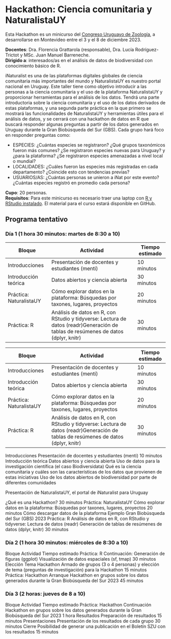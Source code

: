 # Hackathon: Ciencia comunitaria y NaturalistaUY

Esta Hackathon es un minicurso del [Congreso Uruguayo de Zoología](https://cuz.szu.org.uy), a desarrollarse en Montevideo entre el 3 y el 8 de diciembre 2023.

**Docentes**: Dra. Florencia Grattarola (responsable), Dra. Lucía Rodríguez-Trictot y MSc. Juan Manuel Barreneche.  
**Dirigido a**: interesados/as en el análisis de datos de biodiversidad con conocimiento básico de R.  

iNaturalist es una de las plataformas digitales globales de ciencia comunitaria más importantes del mundo y NaturalistaUY es nuestro portal nacional en Uruguay. Este taller tiene como objetivo introducir a las personas a la ciencia comunitaria y el uso de la plataforma NaturalistaUY y proporcionar herramientas para el análisis de los datos. Tendrá una parte introductoria sobre la ciencia comunitaria y el uso de los datos derivados de estas plataformas, y una segunda parte práctica en la que primero se mostrará las funcionalidades de NaturalistaUY y herramientas útiles para el análisis de datos, y se cerrará con una hackathon de datos en R que buscará responder algunas preguntas a partir de los datos generados en Uruguay durante la Gran Biobúsqueda del Sur (GBS). Cada grupo hará foco en responder preguntas como:  

  - ESPECIES: ¿Cuántas especies se registraron? ¿Qué grupos taxonómicos fueron más comunes? ¿Se registraron especies nuevas para Uruguay? y ¿para la plataforma? ¿Se registraron especies amenazadas a nivel local o mundial?  
  - LOCALIDADES: ¿Cuáles fueron las especies más registradas en cada departamento? ¿Coincide esto con tendencias previas?  
  - USUARIOS/AS: ¿Cuántas personas se unieron a iNat por este evento? ¿Cuántas especies registró en promedio cada persona?  

**Cupo**: 20 personas.  
**Requisitos**: Para este minicurso es necesario traer una laptop con [R y RStudio instalado](https://datacarpentry.org/R-ecology-lesson/index.html#install-r-and-rstudio). El material para el curso estará disponible en GitHub.  


## Programa tentativo

### Día 1 (1 hora 30 minutos: martes de 8:30 a 10)

| **Bloque**              	| **Actividad**                                                                                                                      	| **Tiempo estimado** 	|
|-------------------------	|------------------------------------------------------------------------------------------------------------------------------------	|---------------------	|
| Introducciones          	| Presentación de docentes y estudiantes (menti)                                                                                     	| 10 minutos          	|
| Introducción teórica    	| Datos abiertos y ciencia abierta                                                                                                   	| 30 minutos          	|
| Práctica: NaturalistaUY 	| Cómo explorar datos en la plataforma: Búsquedas por taxones, lugares, proyectos                                                    	| 20 minutos          	|
| Práctica: R             	| Análisis de datos en R, con RStudio y tidyverse: Lectura de datos (readr)Generación de tablas de resúmenes de datos (dplyr, knitr) 	| 30 minutos          	|


| **Bloque** 	| **Actividad** 	| **Tiempo estimado** 	|
|---	|---	|---	|
| Introducciones 	| Presentación de docentes y estudiantes (menti) 	| 10 minutos 	|
| Introducción teórica 	| Datos abiertos y ciencia abierta 	| 30 minutos 	|
| Práctica: NaturalistaUY 	| Cómo explorar datos en la plataforma: Búsquedas por taxones, lugares, proyectos 	| 20 minutos 	|
| Práctica: R 	| Análisis de datos en R, con RStudio y tidyverse: Lectura de datos (readr)Generación de tablas de resúmenes de datos (dplyr, knitr) 	| 30 minutos 	|


Introducciones
Presentación de docentes y estudiantes (menti)
10 minutos
Introducción teórica
Datos abiertos y ciencia abierta
Uso de datos para la investigación científica (el caso Biodiversidata)
Qué es la ciencia comunitaria y cuáles son las características de los datos que provienen de estas iniciativas
Uso de los datos abiertos de biodiversidad por parte de diferentes comunidades

Presentación de NaturalistaUY, el portal de iNaturalist para Uruguay

¿Qué es una Hackathon?
30 minutos
Práctica: NaturalistaUY
Cómo explorar datos en la plataforma:
Búsquedas por taxones, lugares, proyectos
20 minutos
Cómo descargar datos de la plataforma
Ejemplo Gran Biobúsqueda del Sur (GBS) 2023
Práctica: R
Análisis de datos en R, con RStudio y tidyverse:
Lectura de datos (readr)
Generación de tablas de resúmenes de datos (dplyr, knitr)
30 minutos


### Día 2 (1 hora 30 minutos: miércoles de 8:30 a 10)

Bloque
Actividad
Tiempo estimado
Práctica: R
Continuación:
Generación de figuras (ggplot)
Visualización de datos espaciales (sf, tmap)
30 minutos
Elección Tema Hackathon
Armado de grupos (3 o 4 personas) y elección de tema (preguntas de investigación) para la Hackathon
15 minutos
Práctica: Hackathon
Arranque Hackathon en grupos sobre los datos generados durante la Gran Biobúsqueda del Sur 2023
45 minutos


### Día 3 (2 horas: jueves de 8 a 10)

Bloque
Actividad
Tiempo estimado
Práctica: Hackathon
Continuación Hackathon en grupos sobre los datos generados durante la Gran Biobúsqueda del Sur 2023
1 hora
Resultados
Preparación de resultados
15 minutos
Presentaciones
Presentación de los resultados de cada grupo
30 minutos
Cierre
Posibilidad de generar una publicación en el Boletín SZU con los resultados
15 minutos




